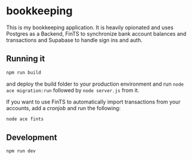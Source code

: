 # bookkeeping

This is my bookkeeping application. It is heavily opionated and uses Postgres as a Backend, FinTS to synchronize bank account balances and transactions and Supabase to handle sign ins and auth.

## Running it

```sh
npm run build
```

and deploy the build folder to your production environment and run `node ace migration:run` followed by `node server.js` from it.

If you want to use FinTS to automatically import transactions from your accounts, add a _cronjob_ and run the following:

```sh
node ace fints
```

## Development

```
npm run dev
```
